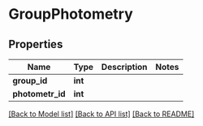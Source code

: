 # GroupPhotometry

## Properties
Name | Type | Description | Notes
------------ | ------------- | ------------- | -------------
**group_id** | **int** |  | 
**photometr_id** | **int** |  | 

[[Back to Model list]](../README.md#documentation-for-models) [[Back to API list]](../README.md#documentation-for-api-endpoints) [[Back to README]](../README.md)


